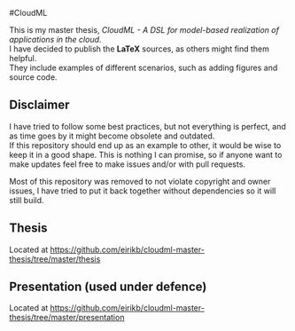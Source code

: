 #CloudML

This is my master thesis, _CloudML - A DSL for model-based realization of applications in the cloud_.  
I have decided to publish the __LaTeX__ sources, as others might find them helpful.  
They include examples of different scenarios, such as adding figures and source code.  

## Disclaimer

I have tried to follow some best practices, but not everything is perfect, and as time goes by it might become obsolete and outdated.  
If this repository should end up as an example to other, it would be wise to keep it in a good shape.
This is nothing I can promise, so if anyone want to make updates feel free to make issues and/or with pull requests.  

Most of this repository was removed to not violate copyright and owner issues, I have tried to put it back together without dependencies so it will still build.

## Thesis

Located at https://github.com/eirikb/cloudml-master-thesis/tree/master/thesis

## Presentation (used under defence)

Located at https://github.com/eirikb/cloudml-master-thesis/tree/master/presentation



